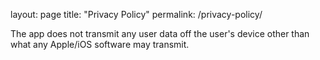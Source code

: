 layout: page
title: "Privacy Policy"
permalink: /privacy-policy/

The app does not transmit any user data off the user's device other than what any Apple/iOS software may transmit.